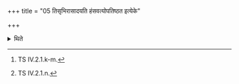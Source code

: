 +++
title = "05 तिसृभिरासादयति हंसवत्योपतिष्ठत इत्येके"

+++

<details><summary>थिते</summary>

5. According to some (ritualists) he keeps it down with three (verses)[^1] and stands praying with a verse containing the word haṁsa (swan).[^2]   

[^1]: TS IV.2.1.k-m.  

[^2]: TS IV.2.1.n.  
</details>
